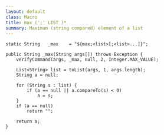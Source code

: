 ```yaml
---
layout: default
class: Macro
title: max (';' LIST )*
summary: Maximum (string compared) element of a list
---
```



	static String	_max	= "${max;<list>[;<list>...]}";

	public String _max(String args[]) throws Exception {
		verifyCommand(args, _max, null, 2, Integer.MAX_VALUE);

		List<String> list = toList(args, 1, args.length);
		String a = null;

		for (String s : list) {
			if (a == null || a.compareTo(s) < 0)
				a = s;
		}
		if (a == null)
			return "";

		return a;
	}

